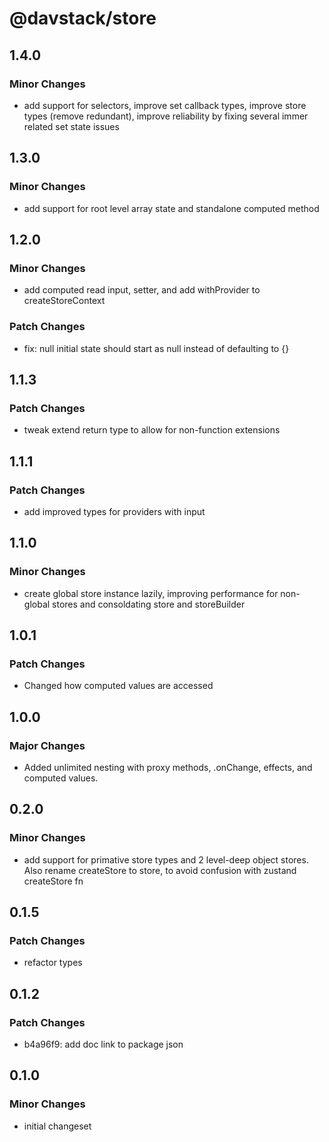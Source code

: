 # @davstack/store

## 1.4.0

### Minor Changes

- add support for selectors, improve set callback types, improve store types (remove redundant), improve reliability by fixing several immer related set state issues

## 1.3.0

### Minor Changes

- add support for root level array state and standalone computed method

## 1.2.0

### Minor Changes

- add computed read input, setter, and add withProvider to createStoreContext

### Patch Changes

- fix: null initial state should start as null instead of defaulting to {}

## 1.1.3

### Patch Changes

- tweak extend return type to allow for non-function extensions

## 1.1.1

### Patch Changes

- add improved types for providers with input

## 1.1.0

### Minor Changes

- create global store instance lazily, improving performance for non-global stores and consoldating store and storeBuilder

## 1.0.1

### Patch Changes

- Changed how computed values are accessed

## 1.0.0

### Major Changes

- Added unlimited nesting with proxy methods, .onChange, effects, and computed values.

## 0.2.0

### Minor Changes

- add support for primative store types and 2 level-deep object stores. Also rename createStore to store, to avoid confusion with zustand createStore fn

## 0.1.5

### Patch Changes

- refactor types

## 0.1.2

### Patch Changes

- b4a96f9: add doc link to package json

## 0.1.0

### Minor Changes

- initial changeset
